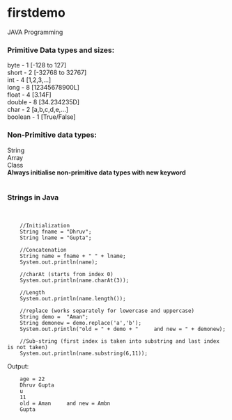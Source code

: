 # firstdemo
 JAVA Programming 
 <br>
 <h3>Primitive Data types and sizes:</h3>
 byte - 1 [-128 to 127]<br>
 short - 2 [-32768 to 32767]<br>
int - 4 [1,2,3,...]<br>
long - 8 [12345678900L]<br>
float - 4 [3.14F]<br>
double - 8 [34.234235D]<br>
char - 2 [a,b,c,d,e,...]<br>
boolean - 1 [True/False]

<h3>Non-Primitive data types:</h3>
String<br>
Array<br>
Class<br>
<b>Always initialise non-primitive data types with new keyword</b>
<br><br>
<h3>Strings in Java</h3><br>
        
        //Initialization
        String fname = "Dhruv";
        String lname = "Gupta";

        //Concatenation
        String name = fname + " " + lname;
        System.out.println(name);

        //charAt (starts from index 0)
        System.out.println(name.charAt(3));

        //Length
        System.out.println(name.length());

        //replace (works separately for lowercase and uppercase)
        String demo =  "Aman";
        String demonew = demo.replace('a','b');
        System.out.println("old = " + demo + "     and new = " + demonew);

        //Sub-string (first index is taken into substring and last index is not taken)
        System.out.println(name.substring(6,11));


Output:

        age = 22
        Dhruv Gupta
        u
        11
        old = Aman     and new = Ambn
        Gupta

